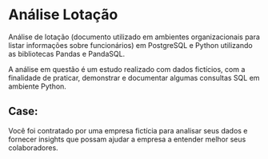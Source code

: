 # Análise Lotação

Análise de lotação (documento utilizado em ambientes organizacionais para listar informações sobre funcionários) em PostgreSQL e Python utilizando as bibliotecas Pandas e PandaSQL.

A análise em questão é um estudo realizado com dados fictícios, com a finalidade de praticar, demonstrar e documentar algumas consultas SQL em ambiente Python.

## Case:
Você foi contratado por uma empresa fictícia para analisar seus dados e fornecer insights que possam ajudar a empresa a entender melhor seus colaboradores.
